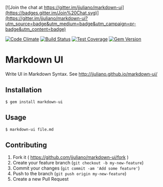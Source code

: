 [![Join the chat at https://gitter.im/jjuliano/markdown-ui](https://badges.gitter.im/Join%20Chat.svg)](https://gitter.im/jjuliano/markdown-ui?utm_source=badge&utm_medium=badge&utm_campaign=pr-badge&utm_content=badge)

[![Code Climate](https://codeclimate.com/repos/55af40bfe30ba04297004e5b/badges/9a3000a8f7f20e930c56/gpa.svg)](https://codeclimate.com/repos/55af40bfe30ba04297004e5b/feed) [![Build Status](https://travis-ci.org/jjuliano/markdown-ui.svg)](https://travis-ci.org/jjuliano/markdown-ui) [![Test Coverage](https://codeclimate.com/repos/55af40bfe30ba04297004e5b/badges/9a3000a8f7f20e930c56/coverage.svg)](https://codeclimate.com/repos/55af40bfe30ba04297004e5b/coverage) [![Gem Version](https://badge.fury.io/rb/markdown-ui.svg)](http://badge.fury.io/rb/markdown-ui)

# Markdown UI

Write UI in Markdown Syntax. See http://jjuliano.github.io/markdown-ui/

## Installation

    $ gem install markdown-ui

## Usage

    $ markdown-ui file.md

## Contributing

1. Fork it ( https://github.com/jjuliano/markdown-ui/fork )
2. Create your feature branch (`git checkout -b my-new-feature`)
3. Commit your changes (`git commit -am 'Add some feature'`)
4. Push to the branch (`git push origin my-new-feature`)
5. Create a new Pull Request
